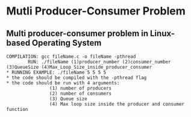 # Mutli Producer-Consumer Problem
## Multi producer-consumer problem in Linux-based Operating System
```
COMPILATION: gcc fileName.c -o fileName -pthread
        RUN: ./fileName (1)producer_number (2)consumer_number (3)QueueSize (4)Max_Loop_Size_inside_producer_consumer
* RUNNING EXAMPLE: ./fileName 5 5 5 5
* the code should be compiled with the -pthread flag
* the code should be run with 4 arguments:
                (1) number of producers
                (2) number of consumers
                (3) Queue size
                (4) Max loop size inside the producer and consumer function
```
